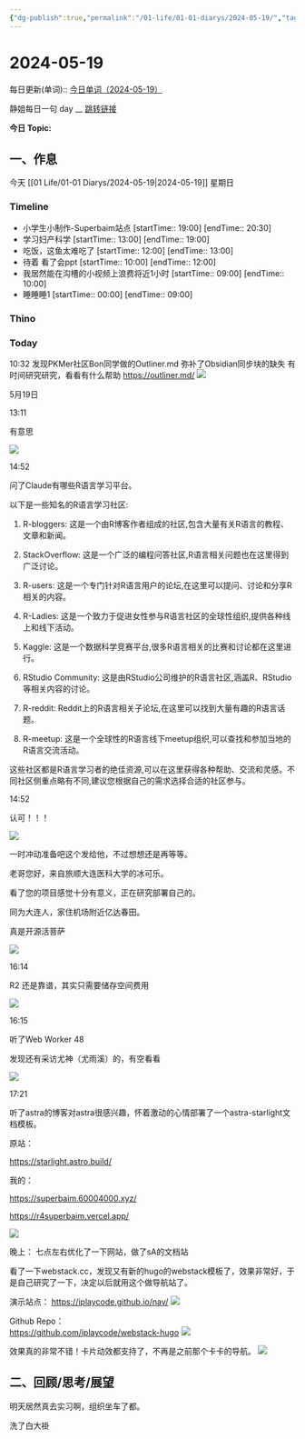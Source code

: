 ```yaml
---
{"dg-publish":true,"permalink":"/01-life/01-01-diarys/2024-05-19/","tags":["Diary"]}
---
```



# 2024-05-19
每日更新(单词)::
[今日单词（2024-05-19）](https://www.123pan.com/s/FckCjv-cjUUA.html)

静姐每日一句 day __
[跳转链接](https://www.123pan.com/FileView?fileId=5435933&shareKey=FckCjv-cjUUA&sharePwd=)

**今日 Topic:** 
## 一、作息
今天 [[01 Life/01-01 Diarys/2024-05-19\|2024-05-19]] 星期日

### Timeline
-  小学生小制作-Superbaim站点 [startTime:: 19:00]  [endTime:: 20:30]
-  学习妇产科学 [startTime:: 13:00]  [endTime:: 19:00]
-  吃饭，这鱼太难吃了 [startTime:: 12:00]  [endTime:: 13:00]
-  待着 看了会ppt [startTime:: 10:00]  [endTime:: 12:00]
-  我居然能在沟槽的小视频上浪费将近1小时 [startTime:: 09:00]  [endTime:: 10:00]
-  睡睡睡1 [startTime:: 00:00]  [endTime:: 09:00]

### Thino

### Today
10:32
	发现PKMer社区Bon同学做的Outliner.md
	弥补了Obsidian同步块的缺失
	有时间研究研究，看看有什么帮助
	https://outliner.md/
	![](https://pic.60004000.xyz/2024/05/e643cf0c530435e487ed8ec0e5c68cf9.png)

5月19日

13:11

有意思

![](https://moffice-note.s3.cn-north-1.amazonaws.com.cn/notes/1599327397/346c1d89fd7a9ccaa811a9180682c0c3.jpg?X-Amz-Algorithm=AWS4-HMAC-SHA256&X-Amz-Credential=ASIARTAA6AXKUBYAGVEH%2F20240519%2Fcn-north-1%2Fs3%2Faws4_request&X-Amz-Date=20240519T134314Z&X-Amz-Expires=900&X-Amz-Security-Token=FwoDYXdzEM7%2F%2F%2F%2F%2F%2F%2F%2F%2F%2FwEaDLqXIJRaXJ13sE4%2BmSLkAficMpKJEzypQgzFmel6XjY3Vo9bamOLu%2Fyjd%2BRpSK6OdKUTuhvV6m9SZLY5DJwHTmi6DEYRL9CsWkpJ7BrFP1t662AKd0vh2EtTkXzd%2FEu1ELDkaRoyeJxvvEL22Qi5ewRuy9yYkiUCzUzZjX%2BBKQreSRyim6HYQuSGQrNbQ29eZ%2Biz2FoOo2wt0fsPQV3xtrwO0MrN8fBMficRw540I9RosWLX3lwHYnJbZzwkGiRd3v%2FIT6tjuh7GoqQ1rHTWYg2XkMxnIqFm5KCKX9yVydKOVMYDqyWuKMivtSt50ZQ2%2FQZWCyjzg6iyBjIpKYBot%2B%2FFWBfS%2FrWS%2FSYyE30pSP5%2Bby25ykeGdI6xueynZ9mMxz2rCvo%3D&X-Amz-Signature=6eed3ca9bb1b37a20972e269f15b25ec84bfd6e7aaffd6807a3c8fdb9eb7fe6c&X-Amz-SignedHeaders=host)

  

14:52

问了Claude有哪些R语言学习平台。

以下是一些知名的R语言学习社区:

  

1. R-bloggers: 这是一个由R博客作者组成的社区,包含大量有关R语言的教程、文章和新闻。

2. StackOverflow: 这是一个广泛的编程问答社区,R语言相关问题也在这里得到广泛讨论。

3. R-users: 这是一个专门针对R语言用户的论坛,在这里可以提问、讨论和分享R相关的内容。

4. R-Ladies: 这是一个致力于促进女性参与R语言社区的全球性组织,提供各种线上和线下活动。

5. Kaggle: 这是一个数据科学竞赛平台,很多R语言相关的比赛和讨论都在这里进行。

6. RStudio Community: 这是由RStudio公司维护的R语言社区,涵盖R、RStudio等相关内容的讨论。

7. R-reddit: Reddit上的R语言相关子论坛,在这里可以找到大量有趣的R语言话题。

8. R-meetup: 这是一个全球性的R语言线下meetup组织,可以查找和参加当地的R语言交流活动。

这些社区都是R语言学习者的绝佳资源,可以在这里获得各种帮助、交流和灵感。不同社区侧重点略有不同,建议您根据自己的需求选择合适的社区参与。

  

  

14:52

认可！！！

![](https://moffice-note.s3.cn-north-1.amazonaws.com.cn/notes/1599327397/1aca7e6c02839881f84346653d987f7a?X-Amz-Algorithm=AWS4-HMAC-SHA256&X-Amz-Credential=ASIARTAA6AXKUBYAGVEH%2F20240519%2Fcn-north-1%2Fs3%2Faws4_request&X-Amz-Date=20240519T134314Z&X-Amz-Expires=900&X-Amz-Security-Token=FwoDYXdzEM7%2F%2F%2F%2F%2F%2F%2F%2F%2F%2FwEaDLqXIJRaXJ13sE4%2BmSLkAficMpKJEzypQgzFmel6XjY3Vo9bamOLu%2Fyjd%2BRpSK6OdKUTuhvV6m9SZLY5DJwHTmi6DEYRL9CsWkpJ7BrFP1t662AKd0vh2EtTkXzd%2FEu1ELDkaRoyeJxvvEL22Qi5ewRuy9yYkiUCzUzZjX%2BBKQreSRyim6HYQuSGQrNbQ29eZ%2Biz2FoOo2wt0fsPQV3xtrwO0MrN8fBMficRw540I9RosWLX3lwHYnJbZzwkGiRd3v%2FIT6tjuh7GoqQ1rHTWYg2XkMxnIqFm5KCKX9yVydKOVMYDqyWuKMivtSt50ZQ2%2FQZWCyjzg6iyBjIpKYBot%2B%2FFWBfS%2FrWS%2FSYyE30pSP5%2Bby25ykeGdI6xueynZ9mMxz2rCvo%3D&X-Amz-Signature=65587dfd8fe463d0d68f8d3c8935a83c6da6ce48f3f7efaa3b6dca34452e0d7b&X-Amz-SignedHeaders=host)

  

一时冲动准备吧这个发给他，不过想想还是再等等。

  

老哥您好，来自旅顺大连医科大学的冰可乐。

看了您的项目感觉十分有意义，正在研究部署自己的。

同为大连人，家住机场附近亿达春田。

  

真是开源活菩萨

![](https://moffice-note.s3.cn-north-1.amazonaws.com.cn/notes/1599327397/4698047b4dbf24656b72f16f46ce7953?X-Amz-Algorithm=AWS4-HMAC-SHA256&X-Amz-Credential=ASIARTAA6AXKUBYAGVEH%2F20240519%2Fcn-north-1%2Fs3%2Faws4_request&X-Amz-Date=20240519T134314Z&X-Amz-Expires=900&X-Amz-Security-Token=FwoDYXdzEM7%2F%2F%2F%2F%2F%2F%2F%2F%2F%2FwEaDLqXIJRaXJ13sE4%2BmSLkAficMpKJEzypQgzFmel6XjY3Vo9bamOLu%2Fyjd%2BRpSK6OdKUTuhvV6m9SZLY5DJwHTmi6DEYRL9CsWkpJ7BrFP1t662AKd0vh2EtTkXzd%2FEu1ELDkaRoyeJxvvEL22Qi5ewRuy9yYkiUCzUzZjX%2BBKQreSRyim6HYQuSGQrNbQ29eZ%2Biz2FoOo2wt0fsPQV3xtrwO0MrN8fBMficRw540I9RosWLX3lwHYnJbZzwkGiRd3v%2FIT6tjuh7GoqQ1rHTWYg2XkMxnIqFm5KCKX9yVydKOVMYDqyWuKMivtSt50ZQ2%2FQZWCyjzg6iyBjIpKYBot%2B%2FFWBfS%2FrWS%2FSYyE30pSP5%2Bby25ykeGdI6xueynZ9mMxz2rCvo%3D&X-Amz-Signature=5c37b3413b4e499ef93f0ec66bbc9450f9f1375b9871d285c064a57a9fd3ef50&X-Amz-SignedHeaders=host)

  

16:14

R2 还是靠谱，其实只需要储存空间费用

![](https://moffice-note.s3.cn-north-1.amazonaws.com.cn/notes/1599327397/1ae8fcec6c411c912c4a7a251154dcbe?X-Amz-Algorithm=AWS4-HMAC-SHA256&X-Amz-Credential=ASIARTAA6AXKUBYAGVEH%2F20240519%2Fcn-north-1%2Fs3%2Faws4_request&X-Amz-Date=20240519T134314Z&X-Amz-Expires=900&X-Amz-Security-Token=FwoDYXdzEM7%2F%2F%2F%2F%2F%2F%2F%2F%2F%2FwEaDLqXIJRaXJ13sE4%2BmSLkAficMpKJEzypQgzFmel6XjY3Vo9bamOLu%2Fyjd%2BRpSK6OdKUTuhvV6m9SZLY5DJwHTmi6DEYRL9CsWkpJ7BrFP1t662AKd0vh2EtTkXzd%2FEu1ELDkaRoyeJxvvEL22Qi5ewRuy9yYkiUCzUzZjX%2BBKQreSRyim6HYQuSGQrNbQ29eZ%2Biz2FoOo2wt0fsPQV3xtrwO0MrN8fBMficRw540I9RosWLX3lwHYnJbZzwkGiRd3v%2FIT6tjuh7GoqQ1rHTWYg2XkMxnIqFm5KCKX9yVydKOVMYDqyWuKMivtSt50ZQ2%2FQZWCyjzg6iyBjIpKYBot%2B%2FFWBfS%2FrWS%2FSYyE30pSP5%2Bby25ykeGdI6xueynZ9mMxz2rCvo%3D&X-Amz-Signature=61fb6d2eb4da2d1efb8fcd6e2aea546343a5e4e0b81275a4a364b1ef23427672&X-Amz-SignedHeaders=host)

16:15

听了Web Worker 48

发现还有采访尤神（尤雨溪）的，有空看看

![](https://moffice-note.s3.cn-north-1.amazonaws.com.cn/notes/1599327397/b9e8924665998e489dd6211bd7a4a6c9.jpg?X-Amz-Algorithm=AWS4-HMAC-SHA256&X-Amz-Credential=ASIARTAA6AXKUBYAGVEH%2F20240519%2Fcn-north-1%2Fs3%2Faws4_request&X-Amz-Date=20240519T134314Z&X-Amz-Expires=900&X-Amz-Security-Token=FwoDYXdzEM7%2F%2F%2F%2F%2F%2F%2F%2F%2F%2FwEaDLqXIJRaXJ13sE4%2BmSLkAficMpKJEzypQgzFmel6XjY3Vo9bamOLu%2Fyjd%2BRpSK6OdKUTuhvV6m9SZLY5DJwHTmi6DEYRL9CsWkpJ7BrFP1t662AKd0vh2EtTkXzd%2FEu1ELDkaRoyeJxvvEL22Qi5ewRuy9yYkiUCzUzZjX%2BBKQreSRyim6HYQuSGQrNbQ29eZ%2Biz2FoOo2wt0fsPQV3xtrwO0MrN8fBMficRw540I9RosWLX3lwHYnJbZzwkGiRd3v%2FIT6tjuh7GoqQ1rHTWYg2XkMxnIqFm5KCKX9yVydKOVMYDqyWuKMivtSt50ZQ2%2FQZWCyjzg6iyBjIpKYBot%2B%2FFWBfS%2FrWS%2FSYyE30pSP5%2Bby25ykeGdI6xueynZ9mMxz2rCvo%3D&X-Amz-Signature=bed0c1d4e5e5ba650e84bcde5646bba2ed1b982b82587b204d9b61bf2ac94f10&X-Amz-SignedHeaders=host)

  

17:21

听了astra的博客对astra很感兴趣，怀着激动的心情部署了一个astra-starlight文档模板。

原站：

https://starlight.astro.build/

我的：

https://superbaim.60004000.xyz/

https://r4superbaim.vercel.app/

![](https://moffice-note.s3.cn-north-1.amazonaws.com.cn/notes/1599327397/32f80b6ff3eff0c11adeb22da4a45f16?X-Amz-Algorithm=AWS4-HMAC-SHA256&X-Amz-Credential=ASIARTAA6AXKUBYAGVEH%2F20240519%2Fcn-north-1%2Fs3%2Faws4_request&X-Amz-Date=20240519T134314Z&X-Amz-Expires=900&X-Amz-Security-Token=FwoDYXdzEM7%2F%2F%2F%2F%2F%2F%2F%2F%2F%2FwEaDLqXIJRaXJ13sE4%2BmSLkAficMpKJEzypQgzFmel6XjY3Vo9bamOLu%2Fyjd%2BRpSK6OdKUTuhvV6m9SZLY5DJwHTmi6DEYRL9CsWkpJ7BrFP1t662AKd0vh2EtTkXzd%2FEu1ELDkaRoyeJxvvEL22Qi5ewRuy9yYkiUCzUzZjX%2BBKQreSRyim6HYQuSGQrNbQ29eZ%2Biz2FoOo2wt0fsPQV3xtrwO0MrN8fBMficRw540I9RosWLX3lwHYnJbZzwkGiRd3v%2FIT6tjuh7GoqQ1rHTWYg2XkMxnIqFm5KCKX9yVydKOVMYDqyWuKMivtSt50ZQ2%2FQZWCyjzg6iyBjIpKYBot%2B%2FFWBfS%2FrWS%2FSYyE30pSP5%2Bby25ykeGdI6xueynZ9mMxz2rCvo%3D&X-Amz-Signature=2b81e111c03b54a87443b0446b080f45c07917120b9c57c2e9b7629a2e8cdeb8&X-Amz-SignedHeaders=host)

晚上：
七点左右优化了一下网站，做了sA的文档站

看了一下webstack.cc，发现又有新的hugo的webstack模板了，效果非常好，于是自己研究了一下，决定以后就用这个做导航站了。

演示站点：
https://iplaycode.github.io/nav/
![](https://pic.60004000.xyz/2024/05/a54d0c0b2042c5e046ac0f34b873a0d0.png)


Github Repo：  
https://github.com/iplaycode/webstack-hugo
![](https://pic.60004000.xyz/2024/05/b8b1174021b4bbe835c8f109524e3c41.png)

效果真的非常不错！卡片动效都支持了，不再是之前那个卡卡的导航。
![](https://pic.60004000.xyz/2024/05/629fe4ae483ba7ab4ca76282bb280c70.png)



## 二、回顾/思考/展望

明天居然真去实习啊，组织坐车了都。

洗了白大褂




